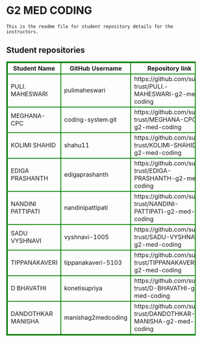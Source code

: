 # G2 MED CODING
    This is the readme file for student repository details for the instructors.
## Student repositories 
<table style="border : 2px solid green; width:100%;">
<tr >
<th style="border : 2px solid green;">Student Name</th>
<th style="border : 2px solid green;">GitHub Username</th>
<th style="border : 2px solid green;">Repository link</th>
</tr>
<tr style="border : 2px solid green;">
<td style="border : 2px solid green;">PULI. MAHESWARI</td> 

<td style="border : 2px solid green;">pulimaheswari</td> 

<td style="border : 2px solid green;">https://github.com/sure-trust/PULI.-MAHESWARI-g2-med-coding</td> 
</tr>

<tr style="border : 2px solid green;">
<td style="border : 2px solid green;">MEGHANA-CPC</td> 

<td style="border : 2px solid green;">coding-system.git</td> 

<td style="border : 2px solid green;">https://github.com/sure-trust/MEGHANA-CPC-g2-med-coding</td> 
</tr>

<tr style="border : 2px solid green;">
<td style="border : 2px solid green;">KOLIMI SHAHID</td> 

<td style="border : 2px solid green;">shahu11</td> 

<td style="border : 2px solid green;">https://github.com/sure-trust/KOLIMI-SHAHID-g2-med-coding</td> 
</tr>

<tr style="border : 2px solid green;">
<td style="border : 2px solid green;">EDIGA PRASHANTH</td> 

<td style="border : 2px solid green;">edigaprashanth</td> 

<td style="border : 2px solid green;">https://github.com/sure-trust/EDIGA-PRASHANTH-g2-med-coding</td> 
</tr>

<tr style="border : 2px solid green;">
<td style="border : 2px solid green;">NANDINI PATTIPATI</td> 

<td style="border : 2px solid green;">nandinipattipati</td> 

<td style="border : 2px solid green;">https://github.com/sure-trust/NANDINI-PATTIPATI-g2-med-coding</td> 
</tr>

<tr style="border : 2px solid green;">
<td style="border : 2px solid green;">SADU VYSHNAVI</td> 

<td style="border : 2px solid green;">vyshnavi-1005</td> 

<td style="border : 2px solid green;">https://github.com/sure-trust/SADU-VYSHNAVI-g2-med-coding</td> 
</tr>

<tr style="border : 2px solid green;">
<td style="border : 2px solid green;">TIPPANAKAVERI</td> 

<td style="border : 2px solid green;">tippanakaveri-5103</td> 

<td style="border : 2px solid green;">https://github.com/sure-trust/TIPPANAKAVERI-g2-med-coding</td> 
</tr>

<tr style="border : 2px solid green;">
<td style="border : 2px solid green;">D BHAVATHI</td> 

<td style="border : 2px solid green;">konetisupriya</td> 

<td style="border : 2px solid green;">https://github.com/sure-trust/D-BHAVATHI-g2-med-coding</td> 
</tr>

<tr style="border : 2px solid green;">
<td style="border : 2px solid green;">DANDOTHKAR MANISHA</td> 

<td style="border : 2px solid green;">manishag2medcoding</td> 

<td style="border : 2px solid green;">https://github.com/sure-trust/DANDOTHKAR-MANISHA-g2-med-coding</td> 
</tr>
